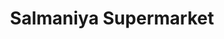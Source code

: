 ---
title: "Salmaniya Supermarket"
url: /mundikkalthazham/salmaniya-supermarket/
shop: supermarket
---